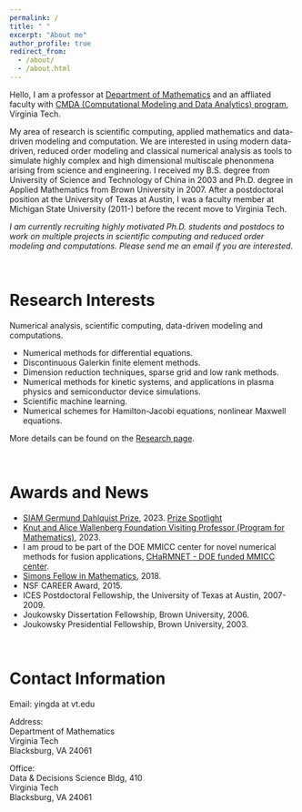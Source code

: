 ```yaml
---
permalink: /
title: " " 
excerpt: "About me"
author_profile: true
redirect_from: 
  - /about/
  - /about.html
---
```




Hello, I am a professor at [Department of Mathematics](https://math.vt.edu/) and an affliated faculty with [CMDA (Computational Modeling and Data Analytics) program](https://data.science.vt.edu/programs/cmda.html), Virginia Tech.

My area of research is scientific computing, applied mathematics and data-driven modeling and computation. We are interested in using modern data-driven, reduced order modeling and classical numerical analysis as tools to simulate highly complex and high dimensional multiscale phenonmena arising from science and engineering. I received my B.S. degree from University of Science and Technology of China in 2003 and Ph.D. degree in Applied Mathematics from Brown University in 2007. After a postdoctoral position at the University of Texas at Austin, I was a faculty member at Michigan State University (2011-) before the recent move to Virginia Tech. 

*I am currently recruiting highly motivated Ph.D. students and postdocs to work on multiple projects in scientific computing and reduced order modeling and computations. Please send me an email if you are interested.*

<p>&nbsp;</p>

Research Interests
======

Numerical analysis, scientific computing, data-driven modeling and computations.
* Numerical methods for differential equations.
* Discontinuous Galerkin finite element methods.
* Dimension reduction techniques, sparse grid and low rank methods.
* Numerical methods for kinetic systems, and applications in plasma physics and semiconductor device simulations.
* Scientific machine learning.
* Numerical schemes for Hamilton-Jacobi equations, nonlinear Maxwell equations.
  
More details can be found on the [Research page](https://yingdacheng.github.io/research/).
<p>&nbsp;</p>

# Awards and News
* [SIAM Germund Dahlquist Prize](https://www.siam.org/prizes-recognition/major-prizes-lectures/detail/germund-dahlquist-prize), 2023. [Prize Spotlight](https://sinews.siam.org/Details-Page/august-prize-spotlight#Cheng)
* [Knut and Alice Wallenberg Foundation Visiting Professor (Program for Mathematics)](https://kaw.wallenberg.org/en/yingda-cheng), 2023.
* I am proud to be part of the DOE MMICC center for novel numerical methods for fusion applications, [CHaRMNET - DOE funded MMICC center](https://charmnet-mmicc.github.io/).
* [Simons Fellow in Mathematics](https://www.simonsfoundation.org/grant/simons-fellows-in-mathematics/?tab=awardees), 2018.
* NSF CAREER Award, 2015.
* ICES Postdoctoral Fellowship, the University of Texas at Austin, 2007-2009.
* Joukowsky Dissertation Fellowship, Brown University, 2006.
* Joukowsky Presidential Fellowship, Brown University, 2003.


<p>&nbsp;</p>


# Contact Information

Email: yingda at vt.edu

Address:\
Department of Mathematics\
Virginia Tech\
Blacksburg, VA 24061

Office:\
Data & Decisions Science Bldg, 410\
Virginia Tech\
Blacksburg, VA 24061


